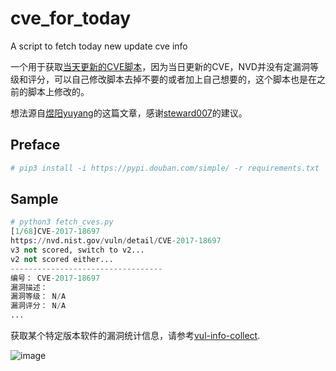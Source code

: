 # cve_for_today
A script to fetch today new update cve info

一个用于获取[当天更新的CVE脚本](https://cassandra.cerias.purdue.edu/CVE_changes/today.html)，因为当日更新的CVE，NVD并没有定漏洞等级和评分，可以自己修改脚本去掉不要的或者加上自己想要的，这个脚本也是在之前的脚本上修改的。

想法源自[煜阳yuyang](https://www.freebuf.com/articles/es/228571.html)的这篇文章，感谢[steward007](<https://github.com/steward007>)的建议。

## Preface

```python
# pip3 install -i https://pypi.douban.com/simple/ -r requirements.txt
```

## Sample

```python
# python3 fetch_cves.py
[1/68]CVE-2017-18697
https://nvd.nist.gov/vuln/detail/CVE-2017-18697
v3 not scored, switch to v2...
v2 not scored either...
----------------------------------
编号： CVE-2017-18697
漏洞描述： 
漏洞等级： N/A
漏洞评分： N/A
...
```



获取某个特定版本软件的漏洞统计信息，请参考[vul-info-collect](https://github.com/starnightcyber/vul-info-collect).

![image](https://github.com/starnightcyber/cve_for_today/blob/master/cves.png)
